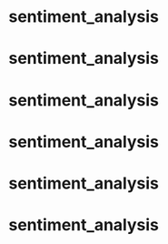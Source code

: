 # sentiment_analysis
# sentiment_analysis
# sentiment_analysis
# sentiment_analysis
# sentiment_analysis
# sentiment_analysis
